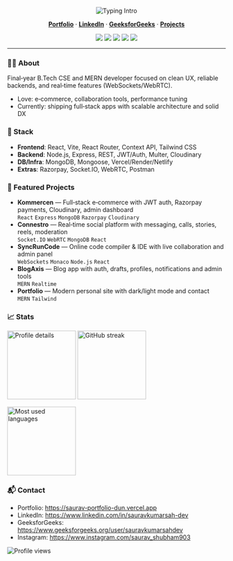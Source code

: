<!-- Centered Hero -->
<p align="center">
  <img src="https://readme-typing-svg.demolab.com?font=Inter&weight=700&size=28&duration=2800&pause=1000&color=22D3EE&center=true&vCenter=true&width=700&lines=Hi%2C+I'm+Saurav+Kumar+Sah;MERN+Stack+Developer;I+build+scalable+web+apps+%26+real-time+experiences" alt="Typing Intro" />
</p>

<p align="center">
  <a href="https://saurav-portfolio-dun.vercel.app"><b>Portfolio</b></a> ·
  <a href="https://www.linkedin.com/in/sauravkumarsah-dev"><b>LinkedIn</b></a> ·
  <a href="https://www.geeksforgeeks.org/user/sauravkumarsahdev/"><b>GeeksforGeeks</b></a> ·
  <a href="https://github.com/saurav-kumar-sah-dev?tab=repositories"><b>Projects</b></a>
</p>

<p align="center">
  <img src="https://img.shields.io/badge/MERN-111827?style=for-the-badge&logo=mongodb&logoColor=4ade80" />
  <img src="https://img.shields.io/badge/React-111827?style=for-the-badge&logo=react&logoColor=61DAFB" />
  <img src="https://img.shields.io/badge/Node.js-111827?style=for-the-badge&logo=node.js&logoColor=6DA55F" />
  <img src="https://img.shields.io/badge/Tailwind-111827?style=for-the-badge&logo=tailwindcss&logoColor=38BDF8" />
  <img src="https://img.shields.io/badge/MongoDB-111827?style=for-the-badge&logo=mongodb&logoColor=4ade80" />
</p>

---

### 👨‍💻 About
Final‑year B.Tech CSE and MERN developer focused on clean UX, reliable backends, and real‑time features (WebSockets/WebRTC).

- Love: e‑commerce, collaboration tools, performance tuning
- Currently: shipping full‑stack apps with scalable architecture and solid DX

### 🧰 Stack
- **Frontend**: React, Vite, React Router, Context API, Tailwind CSS
- **Backend**: Node.js, Express, REST, JWT/Auth, Multer, Cloudinary
- **DB/Infra**: MongoDB, Mongoose, Vercel/Render/Netlify
- **Extras**: Razorpay, Socket.IO, WebRTC, Postman

### 🚀 Featured Projects
- **Kommercen** — Full‑stack e‑commerce with JWT auth, Razorpay payments, Cloudinary, admin dashboard  
  `React` `Express` `MongoDB` `Razorpay` `Cloudinary`
- **Connestro** — Real‑time social platform with messaging, calls, stories, reels, moderation  
  `Socket.IO` `WebRTC` `MongoDB` `React`
- **SyncRunCode** — Online code compiler & IDE with live collaboration and admin panel  
  `WebSockets` `Monaco` `Node.js` `React`
- **BlogAxis** — Blog app with auth, drafts, profiles, notifications and admin tools  
  `MERN` `Realtime`
- **Portfolio** — Modern personal site with dark/light mode and contact  
  `MERN` `Tailwind`

### 📈 Stats
<p align="left">
  <img height="158" src="https://github-profile-summary-cards.vercel.app/api/cards/profile-details?username=saurav-kumar-sah-dev&theme=tokyonight" alt="Profile details" />
  <img height="158" src="https://streak-stats.demolab.com?user=saurav-kumar-sah-dev&theme=tokyonight&hide_border=true" alt="GitHub streak" />
</p>
<p align="left">
  <img height="158" src="https://github-profile-summary-cards.vercel.app/api/cards/most-commit-language?username=saurav-kumar-sah-dev&theme=tokyonight" alt="Most used languages" />
</p>

### 📬 Contact
- Portfolio: https://saurav-portfolio-dun.vercel.app
- LinkedIn: https://www.linkedin.com/in/sauravkumarsah-dev
- GeeksforGeeks: https://www.geeksforgeeks.org/user/sauravkumarsahdev
- Instagram: https://www.instagram.com/saurav_shubham903

<p align="left">
  <img src="https://komarev.com/ghpvc/?username=saurav-kumar-sah-dev&style=flat-square&color=0ea5e9" alt="Profile views" />
</p>

